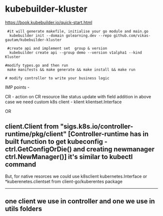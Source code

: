 # kubebuilder-kluster
https://book.kubebuilder.io/quick-start.html

```
 #it will generate makefile, initialise your go module and main.go 
  kubebuilder init --domain golearning.dev --repo github.com/vikas-gautam/kubebuilder-kluster 

 #create api and implement set  group & version
  kubebuilder create api --group demo --version v1alpha1 --kind Kluster

#modify types.go and then run
 make manifests && make generate && make install && make run

# modify controller to write your business logic

```


IMP points -

CR - action on CR resource like status update with field addition
in above case we need custom k8s client - klient klientset.Interface

OR

client.Client from "sigs.k8s.io/controller-runtime/pkg/client" [Controller-runtime has in built function to get kubeconfig -  ctrl.GetConfigOrDie() and creating newmanager ctrl.NewManager()]
it's similar to kubectl command
-------------

But, for native resorces we could use k8sclient kubernetes.Interface or *kuberenetes.clientset from client-go/kuberentes package

--------------
one client we use in controller and one we use in utils folders
---------------------------------------------------------------------------
